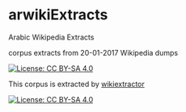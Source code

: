 # arwikiExtracts
Arabic Wikipedia Extracts 

corpus extracts from 20-01-2017 Wikipedia dumps

[![License: CC BY-SA 4.0](https://img.shields.io/badge/License-CC%20BY--SA%204.0-lightgrey.svg)](http://creativecommons.org/licenses/by-sa/4.0/)
 
  This corpus is extracted by [wikiextractor](https://github.com/attardi/wikiextractor)

[![License: CC BY-SA 4.0](https://i.creativecommons.org/l/by-sa/4.0/88x31.png)](http://creativecommons.org/licenses/by-sa/4.0/)
